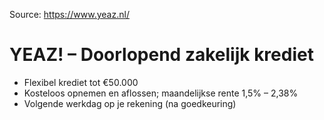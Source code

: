 Source: https://www.yeaz.nl/

# YEAZ! – Doorlopend zakelijk krediet

- Flexibel krediet tot €50.000
- Kosteloos opnemen en aflossen; maandelijkse rente 1,5% – 2,38%
- Volgende werkdag op je rekening (na goedkeuring)


